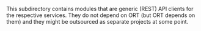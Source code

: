This subdirectory contains modules that are generic (REST) API clients for the respective services.
They do not depend on ORT (but ORT depends on them) and they might be outsourced as separate projects at some point.
